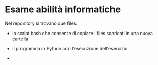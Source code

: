 # Esame abilità informatiche

Nel repository si trovano due files:

- lo script bash che consente di copiare i files scaricati in una nuova cartella
- il programma in Python con l'esecuzione dell'esercizio

- 
